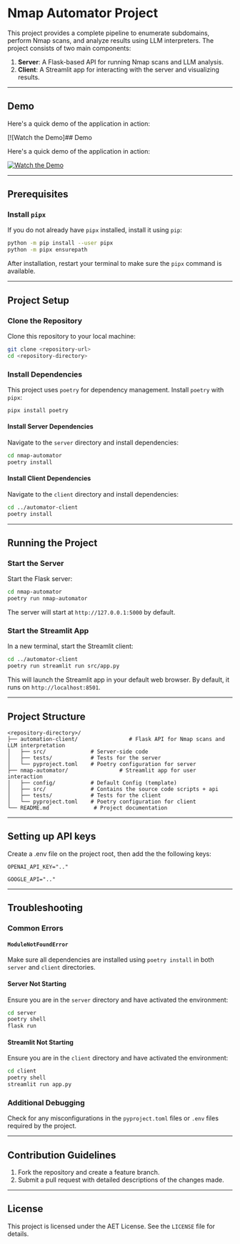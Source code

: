# Nmap Automator Project

This project provides a complete pipeline to enumerate subdomains, perform Nmap scans, and analyze results using LLM interpreters. The project consists of two main components:

1. **Server**: A Flask-based API for running Nmap scans and LLM analysis.
2. **Client**: A Streamlit app for interacting with the server and visualizing results.

---
## Demo

Here's a quick demo of the application in action:

[![Watch the Demo]## Demo

Here's a quick demo of the application in action:

[![Watch the Demo](https://img.youtube.com/vi/0KK_iwCR_XM/0.jpg)](https://youtu.be/0KK_iwCR_XM)

---

## Prerequisites

### Install `pipx`
If you do not already have `pipx` installed, install it using `pip`:

```bash
python -m pip install --user pipx
python -m pipx ensurepath
```

After installation, restart your terminal to make sure the `pipx` command is available.

---

## Project Setup

### Clone the Repository
Clone this repository to your local machine:

```bash
git clone <repository-url>
cd <repository-directory>
```

### Install Dependencies
This project uses `poetry` for dependency management. Install `poetry` with `pipx`:

```bash
pipx install poetry
```

#### Install Server Dependencies
Navigate to the `server` directory and install dependencies:

```bash
cd nmap-automator
poetry install
```

#### Install Client Dependencies
Navigate to the `client` directory and install dependencies:

```bash
cd ../automator-client
poetry install
```

---

## Running the Project

### Start the Server
Start the Flask server:

```bash
cd nmap-automator
poetry run nmap-automator
```
The server will start at `http://127.0.0.1:5000` by default.

### Start the Streamlit App
In a new terminal, start the Streamlit client:

```bash
cd ../automator-client
poetry run streamlit run src/app.py
```

This will launch the Streamlit app in your default web browser. By default, it runs on `http://localhost:8501`.

---

## Project Structure

```plaintext
<repository-directory>/
├── automation-client/                # Flask API for Nmap scans and LLM interpretation
│   ├── src/              # Server-side code
│   ├── tests/            # Tests for the server
│   └── pyproject.toml    # Poetry configuration for server
├── nmap-automator/                # Streamlit app for user interaction
│   ├── config/           # Default Config (template)  
│   ├── src/              # Contains the source code scripts + api
│   ├── tests/            # Tests for the client
│   └── pyproject.toml    # Poetry configuration for client
└── README.md              # Project documentation
```

---
## Setting up API keys

Create a .env file on the project root, then add the the following keys:

```code
OPENAI_API_KEY=".."

GOOGLE_API=".."
```
---

## Troubleshooting

### Common Errors

#### `ModuleNotFoundError`
Make sure all dependencies are installed using `poetry install` in both `server` and `client` directories.

#### Server Not Starting
Ensure you are in the `server` directory and have activated the environment:

```bash
cd server
poetry shell
flask run
```

#### Streamlit Not Starting
Ensure you are in the `client` directory and have activated the environment:

```bash
cd client
poetry shell
streamlit run app.py
```

### Additional Debugging
Check for any misconfigurations in the `pyproject.toml` files or `.env` files required by the project.

---

## Contribution Guidelines

1. Fork the repository and create a feature branch.
2. Submit a pull request with detailed descriptions of the changes made.

---

## License

This project is licensed under the AET License. See the `LICENSE` file for details.
